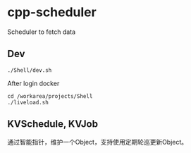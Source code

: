 # cpp-scheduler
Scheduler to fetch data

## Dev
```
./Shell/dev.sh
```
After login docker
```
cd /workarea/projects/Shell
./liveload.sh
```

## KVSchedule, KVJob

通过智能指针，维护一个Object，支持使用定期轮巡更新Object。